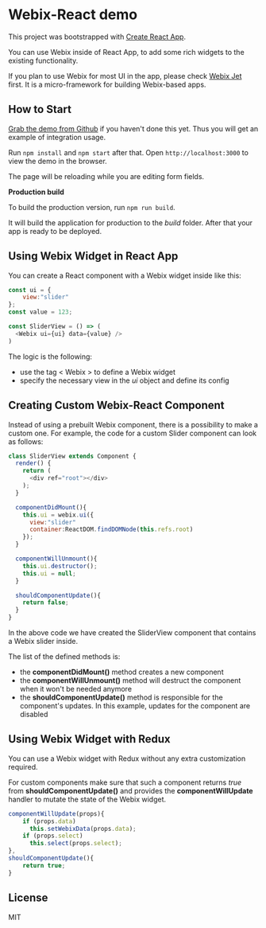 Webix-React demo
================

This project was bootstrapped with [Create React App](https://github.com/facebookincubator/create-react-app).

You can use Webix inside of React App, to add some rich widgets to the existing functionality.

If you plan to use Webix for most UI in the app, please check [Webix Jet](https://webix.gitbooks.io/webix-jet/content/chapter1.html) first. It is a micro-framework for building Webix-based apps. 

How to Start
----------------

[Grab the demo from Github](https://github.com/webix-hub/react-demo) if you haven't done this yet. 
Thus you will get an example of integration usage.

Run `npm install` and `npm start` after that. Open `http://localhost:3000` to view the demo in the browser.

The page will be reloading while you are editing form fields.

**Production build**

To build the production version, run `npm run build`.

It will build the application for production to the *build* folder. After that your app is ready to be deployed.


Using Webix Widget in React App
-------------------------------

You can create a React component with a Webix widget inside like this:

~~~js
const ui = {
	view:"slider"
};
const value = 123;

const SliderView = () => (
  <Webix ui={ui} data={value} />
)
~~~

The logic is the following:

- use the tag  < Webix > to define a Webix widget
- specify the necessary view in the *ui* object and define its config

Creating Custom Webix-React Component
--------------------------------

Instead of using a prebuilt Webix component, there is a possibility to make a custom one.
For example, the code for a custom Slider component can look as follows: 

~~~js
class SliderView extends Component {
  render() {
    return (
      <div ref="root"></div>
    );
  }

  componentDidMount(){
    this.ui = webix.ui({
      view:"slider"
      container:ReactDOM.findDOMNode(this.refs.root)
    });
  }

  componentWillUnmount(){
    this.ui.destructor();
    this.ui = null;
  }

  shouldComponentUpdate(){
    return false;
  }
}
~~~

In the above code we have created the SliderView component that contains a Webix slider inside.

The list of the defined methods is:

- the **componentDidMount()** method creates a new component
- the **componentWillUnmount()** method will destruct the component when it won't be needed anymore
- the **shouldComponentUpdate()** method is responsible for the component's updates. In this example, updates for the component are disabled

Using Webix Widget with Redux
-------------------------------

You can use a Webix widget with Redux without any extra customization required.

For custom components make sure that such a component returns *true* from **shouldComponentUpdate()** and provides
the **componentWillUpdate** handler to mutate the state of the Webix widget.

~~~js
componentWillUpdate(props){
    if (props.data)
      this.setWebixData(props.data);
    if (props.select)
      this.select(props.select);
},
shouldComponentUpdate(){
	return true;
}
~~~
License
--------

MIT
